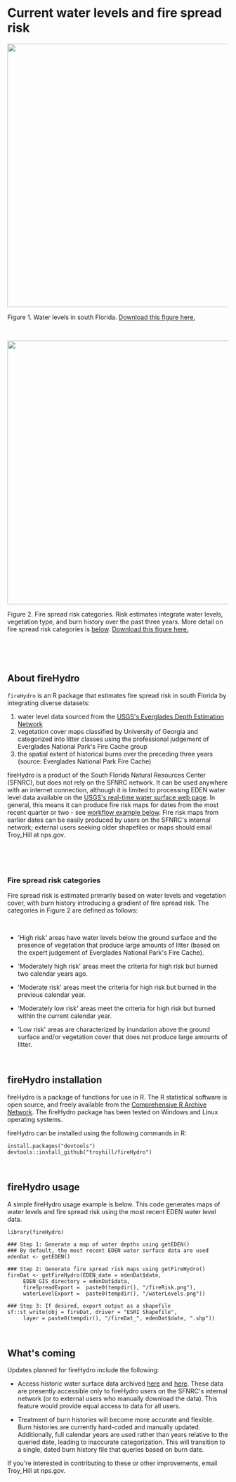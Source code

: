 # Current water levels and fire spread risk

<img src="https://github.com/troyhill/fireHydro/blob/master/docs/figures/waterLevels.png" width="600">


Figure 1. Water levels in south Florida. [Download this figure here.](https://github.com/troyhill/fireHydro/blob/master/docs/figures/waterLevels.png)

&nbsp;

<img src="{{ site.url }}figures/fireRisk.png" width="600">

Figure 2. Fire spread risk categories. Risk estimates integrate water levels, vegetation type, and burn history over the past three years. More detail on fire spread risk categories is [below](#fire-spread-risk-categories). [Download this figure here.](https://github.com/troyhill/fireHydro/blob/master/docs/figures/fireRisk.png)

&nbsp;

&nbsp;



## About fireHydro

`fireHydro` is an R package that estimates fire spread risk in south Florida by integrating diverse datasets:
1. water level data sourced from the [USGS's Everglades Depth Estimation Network](https://sofia.usgs.gov/eden/models/real-time.php)
2. vegetation cover maps classified by University of Georgia and categorized into litter classes using the professional judgement of Everglades National Park's Fire Cache group
3. the spatial extent of historical burns over the preceding three years (source: Everglades National Park Fire Cache)


fireHydro is a product of the South Florida Natural Resources Center (SFNRC), but does not rely on the SFNRC network. It can be used anywhere with an internet connection, although it is limited to processing EDEN water level data available on the [USGS's real-time water surface web page](https://sofia.usgs.gov/eden/models/real-time.php). In general, this means it can produce fire risk maps for dates from the most recent quarter or two - see [workflow example below](#firehydro-usage). Fire risk maps from earlier dates can be easily produced by users on the SFNRC's internal network; external users seeking older shapefiles or maps should email Troy_Hill at nps.gov.

&nbsp;

&nbsp;


### Fire spread risk categories

Fire spread risk is estimated primarily based on water levels and vegetation cover, with burn history introducing a gradient of fire spread risk. The categories in Figure 2 are defined as follows:

&nbsp; 

* 'High risk' areas have water levels below the ground surface and the presence of vegetation that produce large amounts of litter (based on the expert judgement of Everglades National Park's Fire Cache).

* 'Moderately high risk' areas meet the criteria for high risk but burned two calendar years ago.

* 'Moderate risk' areas meet the criteria for high risk but burned in the previous calendar year.

* 'Moderately low risk' areas meet the criteria for high risk but burned within the current calendar year.

* 'Low risk' areas are characterized by inundation above the ground surface and/or vegetation cover that does not produce large amounts of litter.

&nbsp;

## fireHydro installation

fireHydro is a package of functions for use in R. The R statistical software is open source, and freely available from the [Comprehensive R Archive Network](https://cran.r-project.org/). The fireHydro package has been tested on Windows and Linux operating systems.

fireHydro can be installed using the following commands in R:

```
install.packages("devtools")
devtools::install_github("troyhill/fireHydro")
```

&nbsp;


## fireHydro usage

A simple fireHydro usage example is below. This code generates maps of water levels and fire spread risk using the most recent EDEN water level data.

```
library(fireHydro)

### Step 1: Generate a map of water depths using getEDEN()
### By default, the most recent EDEN water surface data are used
edenDat <- getEDEN()
 
### Step 2: Generate fire spread risk maps using getFireHydro()
fireDat <- getFireHydro(EDEN_date = edenDat$date, 
     EDEN_GIS_directory = edenDat$data,
     fireSpreadExport =  paste0(tempdir(), "/fireRisk.png"),
     waterLevelExport =  paste0(tempdir(), "/waterLevels.png"))
     
### Step 3: If desired, export output as a shapefile
sf::st_write(obj = fireDat, driver = "ESRI Shapefile",
     layer = paste0(tempdir(), "/fireDat_", edenDat$date, ".shp"))

```


&nbsp;

      

## What's coming

Updates planned for fireHydro include the following:

* Access historic water surface data archived [here](https://sofia.usgs.gov/eden/models/watersurfacemod_download.php) and [here](https://sofia.usgs.gov/eden/models/watersurfacemod_download_1990s.php). These data are presently accessible only to fireHydro users on the SFNRC's internal network (or to external users who manually download the data). This feature would provide equal access to data for all users.

* Treatment of burn histories will become more accurate and flexible. Burn histories are currently hard-coded and manually updated. Additionally, full calendar years are used rather than years relative to the queried date, leading to inaccurate categorization. This will transition to a single, dated burn history file that queries based on burn date.

If you're interested in contributing to these or other improvements, email Troy_Hill at nps.gov.
